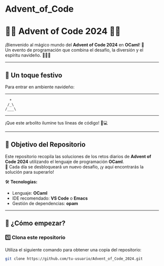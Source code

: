 # Advent_of_Code
# 🎅🎄 **Advent of Code 2024** 🎄🎅  
¡Bienvenido al mágico mundo del **Advent of Code 2024** en **OCaml**! 🌟  
Un evento de programación que combina el desafío, la diversión y el espíritu navideño. 🧑‍💻✨  

---

## 🎨 **Un toque festivo**  
Para entrar en ambiente navideño:  

---

      *
     /_\
    /___\

---


¡Que este arbolito ilumine tus líneas de código! 🎄💻  

---

## 🚀 **Objetivo del Repositorio**  
Este repositorio recopila las soluciones de los retos diarios de **Advent of Code 2024** utilizando el lenguaje de programación **OCaml**.  
📅 Cada día se desbloqueará un nuevo desafío, ¡y aquí encontrarás la solución para superarlo!  

🛠️ **Tecnologías:**  
- Lenguaje: **OCaml**  
- IDE recomendado: **VS Code** o **Emacs**  
- Gestión de dependencias: **opam**

---

## 🌟 **¿Cómo empezar?**  

### 1️⃣ Clona este repositorio  

Utiliza el siguiente comando para obtener una copia del repositorio:  

```bash
git clone https://github.com/tu-usuario/Advent_of_Code_2024.git
